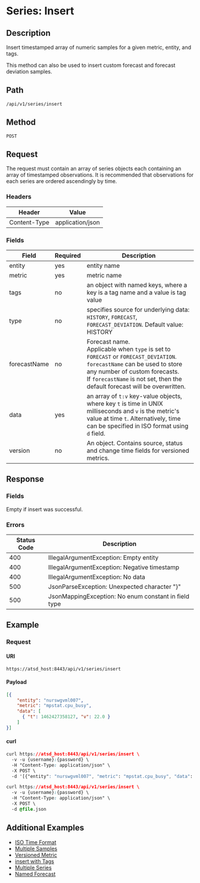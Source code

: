 # Series: Insert

## Description

Insert timestamped array of numeric samples for a given metric, entity, and tags. 

This method can also be used to insert custom forecast and forecast deviation samples.

## Path

```
/api/v1/series/insert
```

## Method

```
POST 
```

## Request

The request must contain an array of series objects each containing an array of timestamped observations. It is recommended that observations for each series are ordered ascendingly by time.

### Headers

|**Header**|**Value**|
|---|---|
| Content-Type | application/json |

### Fields

|**Field**|**Required**|**Description**|
|---|---|---|
| entity | yes | entity name |
| metric | yes | metric name |
| tags | no | an object with named keys, where a key is a tag name and a value is tag value |
| type | no | specifies source for underlying data: `HISTORY`, `FORECAST`, `FORECAST_DEVIATION`. Default value: HISTORY |
|forecastName| no | Forecast name. <br>Applicable when `type` is set to `FORECAST` or `FORECAST_DEVIATION`. <br>`forecastName` can be used to store any number of custom forecasts. <br>If `forecastName` is not set, then the default forecast will be overwritten.  |
| data | yes | an array of `t:v` key-value objects, where key `t` is time in UNIX milliseconds and `v` is the metric's value at time `t`. Alternatively, time can be specified in ISO format using `d` field. |
|version |no| An object. Contains source, status and change time fields for versioned metrics. |

## Response

### Fields

Empty if insert was successful.

### Errors
|  Status Code  |  Description  |
|---------------|---------------|
| 400 |IllegalArgumentException: Empty entity|
| 400 |IllegalArgumentException: Negative timestamp|
| 400 | IllegalArgumentException: No data |
| 500 | JsonParseException: Unexpected character "}" | 
| 500 | JsonMappingException: No enum constant in field type|

## Example

### Request

#### URI

```
https://atsd_host:8443/api/v1/series/insert
```

#### Payload

```json
[{
    "entity": "nurswgvml007",
    "metric": "mpstat.cpu_busy",
    "data": [
      { "t": 1462427358127, "v": 22.0 }
    ]
}]
```

#### curl

```css
curl https://atsd_host:8443/api/v1/series/insert \
  -v -u {username}:{password} \
  -H "Content-Type: application/json" \
  -X POST \
  -d '[{"entity": "nurswgvml007", "metric": "mpstat.cpu_busy", "data": [{ "t": 1462427358127, "v": 22.0 }]}]'
```

```css
curl https://atsd_host:8443/api/v1/series/insert \
  -v -u {username}:{password} \
  -H "Content-Type: application/json" \
  -X POST \
  -d @file.json
```
## Additional Examples
* [ISO Time Format](/api/data/examples/series-insert-iso-time-format.md)
* [Multiple Samples](https://github.com/axibase/atsd-docs/blob/master/api/data/examples/series-insert-multiple-samples.md)
* [Versioned Metric](/api/data/examples/versioned-metric.md)
* [insert with Tags](/api/data/examples/series-insert-with-tags.md)
* [Multiple Series](/api/data/examples/insert-multiple-series.md)
* [Named Forecast](/api/data/examples/insert-named-forecast.md)




